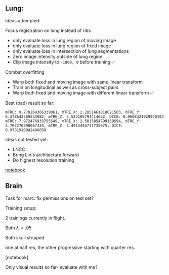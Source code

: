 ## Lung:

Ideas attempted:

Focus registration on lung instead of ribs

- only evaluate loss in lung region of moving image
- only evaluate loss in lung region of fixed image
- only evaluate loss in intersection of lung segmentations
- Zero image intensity outside of lung region
- Clip image intensity to `-1000, 0` before training ✅ 

Combat overfitting

- Warp both fixed and moving image with same linear transform
- Train on longitudinal as well as cross-subject pairs
- Warp both fixed and moving image with different linear transform ✅ 

Best (bad) result so far:

```
mTRE: 9.770269366339061, mTRE_X: 2.2851461818021503, mTRE_Y: 6.378642569335982, mTRE_Z: 5.522105794414662, DICE: 0.9608421929940194
mTRE: 7.972476933755549, mTRE_X: 2.5015854799159594, mTRE_Y: 4.762276590067334, mTRE_Z: 4.4913444717735675, DICE: 0.9781910842486858
```

Ideas not tested yet:

- LNCC
- Bring Lin's architecture forward
- Do highest resolution training

[notebook](https://github.com/HastingsGreer/ICON_lung/blob/similarity_in_lung/notebooks/eval_dirlab.ipynb)

## Brain

Task for marc: fix permissions on test set?

Training setup:

2 trainings currently in flight. 

Both $\lambda = .05$

Both skull stripped

one at half res, the other progressive starting with quarter res.

[notebook]

Only visual results so far- evaluate with me?
